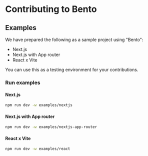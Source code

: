 # Contributing to Bento

## Examples
We have prepared the following as a sample project using "Bento":
- Next.js
- Next.js with App router
- React x Vite

You can use this as a testing environment for your contributions.

### Run examples

#### Next.js
``` sh
npm run dev -w examples/nextjs
```

#### Next.js with App router

``` sh
npm run dev -w examples/nextjs-app-router
```

#### React x Vite
``` sh
npm run dev -w examples/react
```
